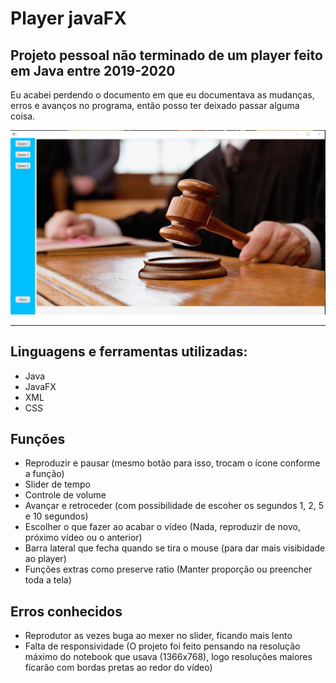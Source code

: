 # Player javaFX
## Projeto pessoal não terminado de um player feito em Java entre 2019-2020

Eu acabei perdendo o documento em que eu documentava as mudanças, erros e avanços no programa, então posso ter deixado passar alguma coisa.

![Página inicial](Telainicial.PNG)


---

## Linguagens e ferramentas utilizadas:

- Java
- JavaFX
- XML
- CSS

## Funções

- Reproduzir e pausar (mesmo botão para isso, trocam o ícone conforme a função)
- Slider de tempo
- Controle de volume
- Avançar e retroceder (com possibilidade de escoher os segundos 1, 2, 5 e 10 segundos)
- Escolher o que fazer ao acabar o vídeo (Nada, reproduzir de novo, próximo vídeo ou o anterior)
- Barra lateral que fecha quando se tira o mouse (para dar mais visibidade ao player)
- Funções extras como preserve ratio (Manter proporção ou preencher toda a tela)

## Erros conhecidos

- Reprodutor as vezes buga ao mexer no slider, ficando mais lento
- Falta de responsividade (O projeto foi feito pensando na resolução máximo do notebook que usava (1366x768), logo resoluções maiores ficarão com bordas pretas ao redor do vídeo)




